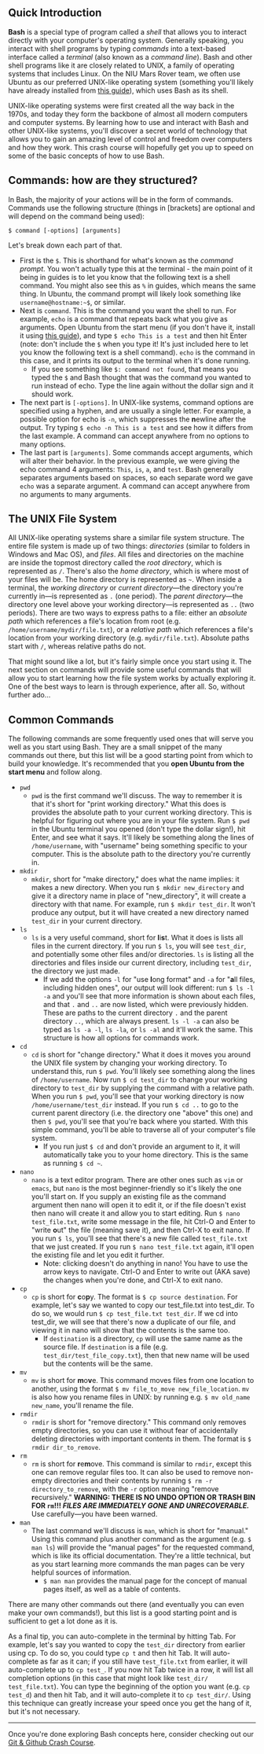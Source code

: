 ## Quick Introduction

**Bash** is a special type of program called a _shell_ that allows you to interact directly with your computer's operating system. Generally speaking, you interact with shell programs by typing _commands_ into a text-based interface called a _terminal_ (also known as a _command line_). Bash and other shell programs like it are closely related to UNIX, a family of operating systems that includes Linux. On the NIU Mars Rover team, we often use Ubuntu as our preferred UNIX-like operating system (something you'll likely have already installed from [this guide](https://github.com/NIURoverTeam/RoverCoreOS/wiki/Running-ROS-on-Windows#install-the-wsl-and-bash-on-windows)), which uses Bash as its shell.

UNIX-like operating systems were first created all the way back in the 1970s, and today they form the backbone of almost all modern computers and computer systems. By learning how to use and interact with Bash and other UNIX-like systems, you'll discover a secret world of technology that allows you to gain an amazing level of control and freedom over computers and how they work. This crash course will hopefully get you up to speed on some of the basic concepts of how to use Bash.

## Commands: how are they structured?

In Bash, the majority of your actions will be in the form of commands. Commands use the following structure (things in [brackets] are optional and will depend on the command being used):

`$ command [-options] [arguments]`

Let's break down each part of that.

* First is the `$`. This is shorthand for what's known as the _command prompt_. You won't actually type this at the terminal - the main point of it being in guides is to let you know that the following text is a shell command. You might also see this as `%` in guides, which means the same thing. In Ubuntu, the command prompt will likely look something like `username@hostname:~$`, or similar.
* Next is `command`. This is the command you want the shell to run. For example, `echo` is a command that repeats back what you give as arguments. Open Ubuntu from the start menu (if you don't have it, install it using [this guide](https://github.com/NIURoverTeam/RoverCoreOS/wiki/Running-ROS-on-Windows#install-the-wsl-and-bash-on-windows)), and type `$ echo This is a test` and then hit Enter (note: don't include the `$` when you type it! It's just included here to let you know the following text is a shell command). `echo` is the command in this case, and it prints its output to the terminal when it's done running.
  * If you see something like `$: command not found`, that means you typed the `$` and Bash thought that was the command you wanted to run instead of echo. Type the line again without the dollar sign and it should work.
* The next part is `[-options]`. In UNIX-like systems, command options are specified using a hyphen, and are usually a single letter. For example, a possible option for echo is `-n`, which suppresses the **n**ewline after the output. Try typing `$ echo -n This is a test` and see how it differs from the last example. A command can accept anywhere from no options to many options.
* The last part is `[arguments]`. Some commands accept arguments, which will alter their behavior. In the previous example, we were giving the echo command 4 arguments: `This`, `is`, `a`, and `test`. Bash generally separates arguments based on spaces, so each separate word we gave `echo` was a separate argument. A command can accept anywhere from no arguments to many arguments.

## The UNIX File System

All UNIX-like operating systems share a similar file system structure. The entire file system is made up of two things: _directories_ (similar to folders in Windows and Mac OS), and _files_. All files and directories on the machine are inside the topmost directory called the _root directory_, which is represented as `/`. There's also the _home directory_, which is where most of your files will be. The home directory is represented as `~`. When inside a terminal, the _working directory_ or _current directory_&mdash;the directory you're currently in&mdash;is represented as `.` (one period). The _parent directory_&mdash;the directory one level above your working directory&mdash;is represented as `..` (two periods). There are two ways to express paths to a file: either an _absolute path_ which references a file's location from root (e.g. `/home/username/mydir/file.txt`), or a _relative path_ which references a file's location from your working directory (e.g. `mydir/file.txt`). Absolute paths start with `/`, whereas relative paths do not.

That might sound like a lot, but it's fairly simple once you start using it. The next section on commands will provide some useful commands that will allow you to start learning how the file system works by actually exploring it. One of the best ways to learn is through experience, after all. So, without further ado...

## Common Commands

The following commands are some frequently used ones that will serve you well as you start using Bash. They are a small snippet of the many commands out there, but this list will be a good starting point from which to build your knowledge. It's recommended that you **open Ubuntu from the start menu** and follow along. 

* `pwd`
  * `pwd` is the first command we'll discuss. The way to remember it is that it's short for "print working directory." What this does is provides the absolute path to your current working directory. This is helpful for figuring out where you are in your file system. Run `$ pwd` in the Ubuntu terminal you opened (don't type the dollar sign!), hit Enter, and see what it says. It'll likely be something along the lines of `/home/username`, with "username" being something specific to your computer. This is the absolute path to the directory you're currently in.
* `mkdir`
  * `mkdir`, short for "make directory," does what the name implies: it makes a new directory. When you run `$ mkdir new_directory` and give it a directory name in place of "new_directory", it will create a directory with that name. For example, run `$ mkdir test_dir`. It won't produce any output, but it will have created a new directory named `test_dir` in your current directory.
* `ls` 
  * `ls` is a very useful command, short for **l**i**s**t. What it does is lists all files in the current directory. If you run `$ ls`, you will see `test_dir`, and potentially some other files and/or directories. `ls` is listing all the directories and files inside our current directory, including `test_dir`, the directory we just made. 
    * If we add the options `-l` for "use **l**ong format" and `-a` for "**a**ll files, including hidden ones", our output will look different: run `$ ls -l -a` and you'll see that more information is shown about each files, and that `.` and `..` are now listed, which were previously hidden. These are paths to the current directory `.` and the parent directory `..`, which are always present. `ls -l -a` can also be typed as `ls -a -l`, `ls -la`, or `ls -al` and it'll work the same. This structure is how all options for commands work.
* `cd`
  * `cd` is short for "change directory." What it does it moves you around the UNIX file system by changing your working directory. To understand this, run `$ pwd`. You'll likely see something along the lines of `/home/username`. Now run `$ cd test_dir` to change your working directory to `test_dir` by supplying the command with a relative path. When you run `$ pwd`, you'll see that your working directory is now `/home/username/test_dir` instead. If you run `$ cd ..` to go to the current parent directory (i.e. the directory one "above" this one) and then `$ pwd`, you'll see that you're back where you started. With this simple command, you'll be able to traverse all of your computer's file system.
    * If you run just `$ cd` and don't provide an argument to it, it will automatically take you to your home directory. This is the same as running `$ cd ~`.
* `nano`
  * `nano` is a text editor program. There are other ones such as `vim` or `emacs`, but `nano` is the most beginner-friendly so it's likely the one you'll start on. If you supply an existing file as the command argument then nano will open it to edit it, or if the file doesn't exist then nano will create it and allow you to start editing. Run `$ nano test_file.txt`, write some message in the file, hit Ctrl-O and Enter to "write **o**ut" the file (meaning save it), and then Ctrl-X to exit nano. If you run `$ ls`, you'll see that there's a new file called `test_file.txt` that we just created. If you run `$ nano test_file.txt` again, it'll open the existing file and let you edit it further. 
    * Note: clicking doesn't do anything in nano! You have to use the arrow keys to navigate. Ctrl-O and Enter to write out (AKA save) the changes when you're done, and Ctrl-X to exit nano.
* `cp`
  * `cp` is short for **c**o**p**y. The format is `$ cp source destination`. For example, let's say we wanted to copy our test_file.txt into test_dir. To do so, we would run `$ cp test_file.txt test_dir`. If we cd into test_dir, we will see that there's now a duplicate of our file, and viewing it in nano will show that the contents is the same too. 
    * If `destination` is a directory, `cp` will use the same name as the source file. If `destination` is a file (e.g. `test_dir/test_file_copy.txt`), then that new name will be used but the contents will be the same.
* `mv`
  * `mv` is short for **m**o**v**e. This command moves files from one location to another, using the format `$ mv file_to_move new_file_location`. `mv` is also how you rename files in UNIX: by running e.g. `$ mv old_name new_name`, you'll rename the file.
* `rmdir` 
  * `rmdir` is short for "remove directory." This command only removes empty directories, so you can use it without fear of accidentally deleting directories with important contents in them. The format is `$ rmdir dir_to_remove`.
* `rm`
  * `rm` is short for **r**e**m**ove. This command is similar to `rmdir`, except this one can remove regular files too. It can also be used to remove non-empty directories and their contents by running `$ rm -r directory_to_remove`, with the `-r` option meaning "remove **r**ecursively." **WARNING: THERE IS NO UNDO OPTION OR TRASH BIN FOR `rm`!!! _FILES ARE IMMEDIATELY GONE AND UNRECOVERABLE._** Use carefully&mdash;you have been warned.
* `man`
  * The last command we'll discuss is `man`, which is short for "manual." Using this command plus another command as the argument (e.g. `$ man ls`) will provide the "manual pages" for the requested command, which is like its official documentation. They're a little technical, but as you start learning more commands the man pages can be very helpful sources of information. 
    * `$ man man` provides the manual page for the concept of manual pages itself, as well as a table of contents.

There are many other commands out there (and eventually you can even make your own commands!), but this list is a good starting point and is sufficient to get a lot done as it is. 

As a final tip, you can auto-complete in the terminal by hitting Tab. For example, let's say you wanted to copy the `test_dir` directory from earlier using cp. To do so, you could type `cp t` and then hit Tab. It will auto-complete as far as it can; if you still have `test_file.txt` from earlier, it will auto-complete up to `cp test_`. If you now hit Tab twice in a row, it will list all completion options (in this case that might look like `test_dir/      test_file.txt`). You can type the beginning of the option you want (e.g. `cp test_d`) and then hit Tab, and it will auto-complete it to `cp test_dir/`. Using this technique can greatly increase your speed once you get the hang of it, but it's not necessary.

***

Once you're done exploring Bash concepts here, consider checking out our [Git & Github Crash Course](https://github.com/NIURoverTeam/RoverCoreOS/wiki/Git-&-GitHub-Crash-Course).
